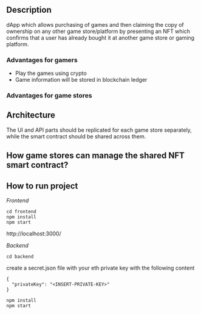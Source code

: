 
## Description
dApp which allows purchasing of games and then claiming the copy of ownership on any other game store/platform by presenting an NFT which confirms that a user has already bought it at another game store or gaming platform.

### Advantages for gamers
- Play the games using crypto
- Game information will be stored in blockchain ledger

### Advantages for game stores



## Architecture

The UI and API parts should be replicated for each game store separately, while the smart contract should be shared across them.



## How game stores can manage the shared NFT smart contract?



## How to run project
_Frontend_

```
cd frontend
npm install
npm start
```

http://localhost:3000/

_Backend_

`cd backend`

create a secret.json file with your eth private key with the following content

```
{
  "privateKey": "<INSERT-PRIVATE-KEY>"
}
```

```
npm install
npm start
```